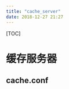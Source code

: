 ```yaml
---
title: "cache_server"
date: 2018-12-27 21:27
---
```



[TOC]



# 缓存服务器



## cache.conf

```

```

